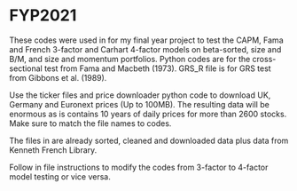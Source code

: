 # FYP2021
These codes were used in for my final year project to test the CAPM, Fama and French 3-factor and Carhart 4-factor models on beta-sorted, size and B/M, and size and momentum portfolios.
Python codes are for the cross-sectional test from Fama and Macbeth (1973).
GRS_R file is for GRS test from Gibbons et al. (1989).


Use the ticker files and price downloader python code to download UK, Germany and Euronext prices (Up to 100MB). The resulting data will be enormous as is contains 10 years of daily prices for more than 2600 stocks. Make sure to match the file names to codes.

The files in are already sorted, cleaned and downloaded data plus data from Kenneth French Library.

Follow in file instructions to modify the codes from 3-factor to 4-factor model testing or vice versa.


